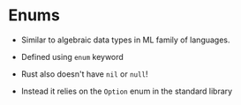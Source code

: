 # Enums

- Similar to algebraic data types in ML family of languages.

- Defined using `enum` keyword

- Rust also doesn't have `nil` or `null`!

- Instead it relies on the `Option` enum in the standard library
